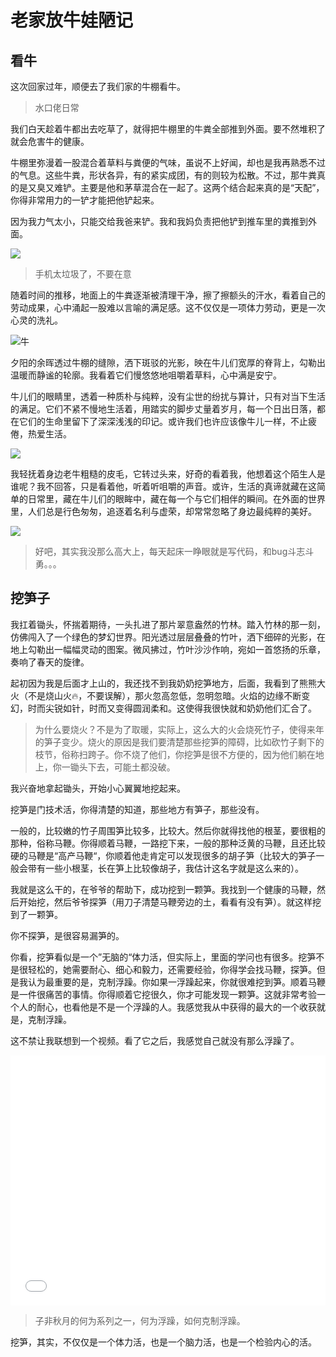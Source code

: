 # 老家放牛娃陋记

## 看牛

这次回家过年，顺便去了我们家的牛棚看牛。

>水口佬日常

我们白天趁着牛都出去吃草了，就得把牛棚里的牛粪全部推到外面。要不然堆积了就会危害牛的健康。

牛棚里弥漫着一股混合着草料与粪便的气味，虽说不上好闻，却也是我再熟悉不过的气息。这些牛粪，形状各异，有的紧实成团，有的则较为松散。不过，那牛粪真的是又臭又难铲。主要是他和茅草混合在一起了。这两个结合起来真的是“天配”，你得非常用力的一铲才能把他铲起来。

因为我力气太小，只能交给我爸来铲。我和我妈负责把他铲到推车里的粪推到外面。

![](/muck.jpg)

>手机太垃圾了，不要在意

随着时间的推移，地面上的牛粪逐渐被清理干净，擦了擦额头的汗水，看着自己的劳动成果，心中涌起一股难以言喻的满足感。这不仅仅是一项体力劳动，更是一次心灵的洗礼。

![牛](/cow.jpg)

夕阳的余晖透过牛棚的缝隙，洒下斑驳的光影，映在牛儿们宽厚的脊背上，勾勒出温暖而静谧的轮廓。我看着它们慢悠悠地咀嚼着草料，心中满是安宁。

牛儿们的眼睛里，透着一种质朴与纯粹，没有尘世的纷扰与算计，只有对当下生活的满足。它们不紧不慢地生活着，用踏实的脚步丈量着岁月，每一个日出日落，都在它们的生命里留下了深深浅浅的印记。或许我们也许应该像牛儿一样，不止疲倦，热爱生活。

![](/cow2.jpg)

我轻抚着身边老牛粗糙的皮毛，它转过头来，好奇的看着我，他想着这个陌生人是谁呢？我不回答，只是看着他，听着听咀嚼的声音。或许，生活的真谛就藏在这简单的日常里，藏在牛儿们的眼眸中，藏在每一个与它们相伴的瞬间。在外面的世界里，人们总是行色匆匆，追逐着名利与虚荣，却常常忽略了身边最纯粹的美好。

![](/bri.jpg)

>好吧，其实我没那么高大上，每天起床一睁眼就是写代码，和bug斗志斗勇。。。

## 挖笋子

我扛着锄头，怀揣着期待，一头扎进了那片翠意盎然的竹林。踏入竹林的那一刻，仿佛闯入了一个绿色的梦幻世界。阳光透过层层叠叠的竹叶，洒下细碎的光影，在地上勾勒出一幅幅灵动的图案。微风拂过，竹叶沙沙作响，宛如一首悠扬的乐章，奏响了春天的旋律。

起初因为我是后面才上山的，我还找不到我奶奶挖笋地方，后面，我看到了熊熊大火（不是烧山火🔥，不要误解），那火忽高忽低，忽明忽暗。火焰的边缘不断变幻，时而尖锐如针，时而又变得圆润柔和。这使得我很快就和奶奶他们汇合了。

>为什么要烧火？不是为了取暖，实际上，这么大的火会烧死竹子，使得来年的笋子变少。烧火的原因是我们要清楚那些挖笋的障碍，比如砍竹子剩下的枝节，俗称扫跨子。你不烧了他们，你挖笋是很不方便的，因为他们躺在地上，你一锄头下去，可能土都没破。

我兴奋地拿起锄头，开始小心翼翼地挖起来。

挖笋是门技术活，你得清楚的知道，那些地方有笋子，那些没有。

一般的，比较嫩的竹子周围笋比较多，比较大。然后你就得找他的根茎，要很粗的那种，俗称马鞭。你得顺着马鞭，一路挖下来，一般的那种泛黄的马鞭，且还比较硬的马鞭是“高产马鞭“，你顺着他走肯定可以发现很多的胡子笋（比较大的笋子一般会带有一些小根茎，长在笋上比较像胡子，我估计这名字就是这么来的）。

我就是这么干的，在爷爷的帮助下，成功挖到一颗笋。我找到一个健康的马鞭，然后开始挖，然后爷爷探笋（用刀子清楚马鞭旁边的土，看看有没有笋）。就这样挖到了一颗笋。

你不探笋，是很容易漏笋的。

你看，挖笋看似是一个”无脑的“体力活，但实际上，里面的学问也有很多。挖笋不是很轻松的，她需要耐心、细心和毅力，还需要经验，你得学会找马鞭，探笋。但是我认为最重要的是，克制浮躁。你如果一浮躁起来，你就很难挖到笋。顺着马鞭是一件很痛苦的事情。你得顺着它挖很久，你才可能发现一颗笋。这就非常考验一个人的耐心，也看他是不是一个浮躁的人。我感觉我从中获得的最大的一个收获就是，克制浮躁。

这不禁让我联想到一个视频。看了它之后，我感觉自己就没有那么浮躁了。

<iframe src="//player.bilibili.com/player.html?isOutside=true&aid=113690217089402&bvid=BV1VKkbYDESB&cid=27454997122&p=1&autoplay=0" scrolling="no" border="0" frameborder="no" style="width: 100%;height: 400px"></iframe>

>子非秋月的何为系列之一，何为浮躁，如何克制浮躁。

挖笋，其实，不仅仅是一个体力活，也是一个脑力活，也是一个检验内心的活。